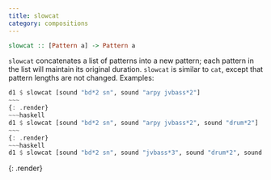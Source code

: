 ```yaml
---
title: slowcat
category: compositions
---
```


~~~~haskell
slowcat :: [Pattern a] -> Pattern a
~~~~

`slowcat` concatenates a list of patterns into a new pattern; each pattern in the list will maintain its 
original duration. `slowcat` is similar to `cat`, except that pattern lengths are not changed. Examples:

~~~~haskell
d1 $ slowcat [sound "bd*2 sn", sound "arpy jvbass*2"]
~~~
{: .render}
~~~haskell
d1 $ slowcat [sound "bd*2 sn", sound "arpy jvbass*2", sound "drum*2"]
~~~
{: .render}
~~~haskell
d1 $ slowcat [sound "bd*2 sn", sound "jvbass*3", sound "drum*2", sound "ht mt"]
~~~~
{: .render}
